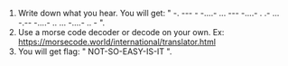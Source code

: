 1. Write down what you hear. You will get: " -. --- - -....- ... --- -....- . .- ... -.-- -....- .. ... -....- .. - ".
2. Use a morse code decoder or decode on your own. Ex: https://morsecode.world/international/translator.html
3. You will get flag: " NOT-SO-EASY-IS-IT ".